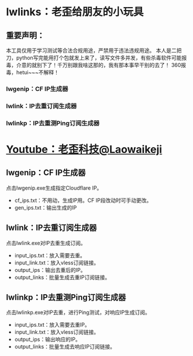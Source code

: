 lwlinks：老歪给朋友的小玩具
===
## 重要声明：
本工具仅用于学习测试等合法合规用途，严禁用于违法违规用途。
本人是二把刀，python写完能用打个包就发上来了，读写文件多并发，有些杀毒软件可能报毒，介意的就别下了！千万别跟我啥这那的，我有那本事早干别的去了！
360报毒，hetui~~~不解释！

### lwgenip：CF IP生成器  
### lwlink：IP去重订阅生成器  
### lwlinkp：IP去重测Ping订阅生成器  

# [Youtube：老歪科技@Laowaikeji](https://www.youtube.com/channel/UCU6Z6AuEqq5xTk52PiUE7lA)

## lwgenip：CF IP生成器
点击lwgenip.exe生成指定Cloudflare IP。  
- cf_ips.txt：不用动，生成IP用。CF IP段改动时可手动更改。  
- gen_ips.txt：输出生成的IP  

## lwlink：IP去重订阅生成器
点击lwlink.exe对IP去重生成订阅。  
- input_ips.txt：放入需要去重。  
- input_link.txt：放入vless订阅链接。  
- output_ips：输出去重后的IP。  
- output_links：批量生成去重IP订阅链接。  

## lwlinkp：IP去重测Ping订阅生成器
点击lwlinkp.exe对IP去重，进行Ping测试，对响应IP生成订阅。  
- input_ips.txt：放入需要去重IP。  
- input_link.txt：放入vless订阅链接。  
- output_ips：输出响应的IP。  
- output_links：批量生成去响应IP订阅链接。  


